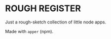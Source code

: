 ROUGH REGISTER
==============

Just a rough-sketch collection of little node apps.

Made with `apper` (npm).
